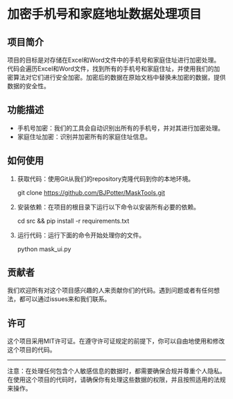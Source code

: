 # 加密手机号和家庭地址数据处理项目

## 项目简介

项目的目标是对存储在Excel和Word文件中的手机号和家庭住址进行加密处理。代码会遍历Excel和Word文件，找到所有的手机号和家庭住址，并使用我们的加密算法对它们进行安全加密。加密后的数据在原始文档中替换未加密的数据，提供数据的安全性。

## 功能描述

* 手机号加密：我们的工具会自动识别出所有的手机号，并对其进行加密处理。
* 家庭住址加密：识别并加密所有的家庭住址信息。


## 如何使用

1. 获取代码：使用Git从我们的repository克隆代码到你的本地环境。

   
   git clone https://github.com/BJPotter/MaskTools.git
   

2. 安装依赖：在项目的根目录下运行以下命令以安装所有必要的依赖。

   cd src && pip install -r requirements.txt
   

3. 运行代码：运行下面的命令开始处理你的文件。

   
   python mask_ui.py
   
   

## 贡献者

我们欢迎所有对这个项目感兴趣的人来贡献你们的代码。遇到问题或者有任何想法，都可以通过issues来和我们联系。

## 许可

这个项目采用MIT许可证。在遵守许可证规定的前提下，你可以自由地使用和修改这个项目的代码。

----
注意：在处理任何包含个人敏感信息的数据时，都需要确保合规并尊重个人隐私。在使用这个项目的代码时，请确保你有处理这些数据的权限，并且按照适用的法规来操作。
